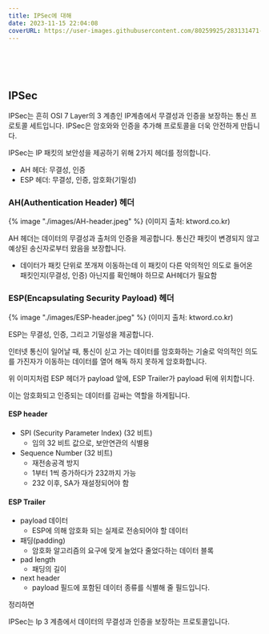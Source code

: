 ```yaml
---
title: IPSec에 대해
date: 2023-11-15 22:04:08
coverURL: https://user-images.githubusercontent.com/80259925/283131471-b2f3d3c5-1065-426c-a66e-9e2dd214b009.png
---
```

<br />
<br />
<br />

## IPSec

IPSec는 흔히 OSI 7 Layer의 3 계층인 IP계층에서 무결성과 인증을 보장하는 통신 프로토콜 세트입니다.
IPSec은 암호와와 인증을 추가해 프로토콜을 더욱 안전하게 만듭니다.

IPSec는 IP 패킷의 보안성을 제공하기 위해 2가지 헤더를 정의합니다.
- AH 헤더: 무결성, 인증
- ESP 헤더: 무결성, 인증, 암호화(기밀성)

### AH(Authentication Header) 헤더

{% image "./images/AH-header.jpeg" %}
(이미지 출처: ktword.co.kr)


AH 헤더는 데이터의 무결성과 출처의 인증을 제공합니다.
통신간 패킷이 변경되지 않고 예상된 송신자로부터 왔음을 보장합니다.


- 데이터가 패킷 단위로 쪼개져 이동하는데 이 패킷이 다른 악의적인 의도로 들어온 패킷인지(무결성, 인증) 아닌지를
확인해야 하므로 AH헤더가 필요함


### ESP(Encapsulating Security Payload) 헤더

{% image "./images/ESP-header.jpeg" %}
(이미지 출처: ktword.co.kr)

ESP는 무결성, 인증, 그리고 기밀성을 제공합니다.

인터넷 통신이 일어날 때, 통신이 싣고 가는 데이터를 암호화하는 기술로 악의적인 의도를 가진자가
이동하는 데이터를 열어 해독 하지 못하게 암호화합니다. 

위 이미지처럼 
ESP 헤더가 payload 앞에,
ESP Trailer가 payload 뒤에 위치합니다.

이는 암호화되고 인증되는 데이터를 감싸는 역할을 하게됩니다.

#### ESP header
- SPI (Security Parameter Index) (32 비트)
    - 임의 32 비트 값으로, 보안연관의 식별용
- Sequence Number (32 비트)
    - 재전송공격 방지
    - 1부터 1씩 증가하다가 232까지 가능
    - 232 이후, SA가 재설정되어야 함 

#### ESP Trailer
- payload 데이터 
    - ESP에 의해 암호화 되는 실제로 전송되어야 할 데이터
- 패딩(padding) 
    - 암호화 알고리즘의 요구에 맞게 늘었다 줄었다하는 데이터 블록
- pad length
    - 패딩의 길이
- next header
    - payload 필드에 포함된 데이터 종류를 식별해 줄 필드입니다.

정리하면

IPSec는 Ip 3 계층에서 데이터의 무결성과 인증을 보장하는 프로토콜입니다.



